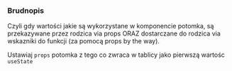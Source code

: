 ### Brudnopis
Czyli gdy wartości jakie są wykorzystane w komponencie potomka, są przekazywane przez rodzica via props ORAZ dostarczane do rodzica via wskazniki do funkcji (za pomocą props by the way).

Ustawiaj `props` potomka z tego co zwraca w tablicy jako pierwszą wartośc `useState`